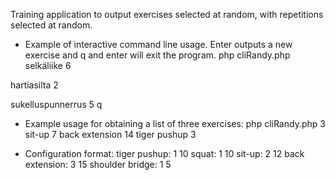 Training application to output exercises selected at random, with repetitions selected at random.

- Example of interactive command line usage. Enter outputs a new exercise and q
  and enter will exit the program.
php cliRandy.php
selkäliike 6

hartiasilta 2

sukelluspunnerrus 5
q

- Example usage for obtaining a list of three exercises:
php cliRandy.php 3
sit-up 7
back extension 14
tiger pushup 3

- Configuration format:
tiger pushup:    1   10
squat:           1   10
sit-up:          2   12
back extension:  3   15
shoulder bridge: 1   5
